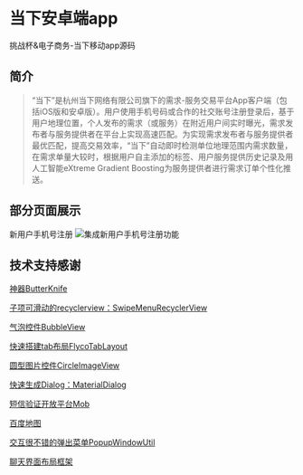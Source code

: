 # 当下安卓端app

挑战杯&amp;电子商务-当下移动app源码
## 简介
> “当下”是杭州当下网络有限公司旗下的需求-服务交易平台App客户端（包括iOS版和安卓版）。用户使用手机号码或合作的社交账号注册登录后，基于用户地理位置，个人发布的需求（或服务）在附近用户间实时曝光，需求发布者与服务提供者在平台上实现高速匹配。为实现需求发布者与服务提供者最优匹配，提高交易效率，“当下”自动即时检测单位地理范围内需求数量，在需求单量大较时，根据用户自主添加的标签、用户服务提供历史记录及用人工智能eXtreme Gradient Boosting为服务提供者进行需求订单个性化推送。

## 部分页面展示
新用户手机号注册
![集成新用户手机号注册功能][1]


## 技术支持感谢
[神器ButterKnife][2]

[子项可滑动的recyclerview：SwipeMenuRecyclerView][3]

[气泡控件BubbleView][4]

[快速搭建tab布局FlycoTabLayout][5]

[圆型图片控件CircleImageView][6]

[快速生成Dialog：MaterialDialog][7]

[短信验证开放平台Mob][8]

[百度地图][9]

[交互很不错的弹出菜单PopupWindowUtil][10]

[聊天界面布局框架][11]


  [1]: https://github.com/huahuasmaster/dangxia/blob/master/app/imgs/Screenshot_20180307-122956__0.jpg "Screenshot_20180307-122956__01"
  [2]: https://github.com/JakeWharton/butterknife
  [3]: https://github.com/AItsuki/SwipeMenuRecyclerView
  [4]: https://github.com/lguipeng/BubbleView
  [5]: https://github.com/H07000223/FlycoTabLayout
  [6]: https://github.com/hdodenhof/CircleImageView
  [7]: https://github.com/afollestad/material-dialogs
  [8]: http://sms.mob.com/
  [9]: http://lbsyun.baidu.com/index.php?title=androidsdk
  [10]: http://www.jianshu.com/p/65fe71f7f651
  [11]: http://www.jianshu.com/p/4fc79094cc85
